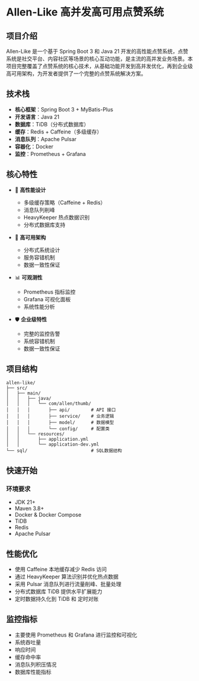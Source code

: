 # Allen-Like 高并发高可用点赞系统

## 项目介绍

Allen-Like 是一个基于 Spring Boot 3 和 Java 21
开发的高性能点赞系统，点赞系统是社交平台、内容社区等场景的核心互动功能，是主流的高并发业务场景。本项目完整覆盖了点赞系统的核心技术，从基础功能开发到高并发优化，再到企业级高可用架构，为开发者提供了一个完整的点赞系统解决方案。

## 技术栈

- **核心框架**：Spring Boot 3 + MyBatis-Plus
- **开发语言**：Java 21
- **数据库**：TiDB（分布式数据库）
- **缓存**：Redis + Caffeine（多级缓存）
- **消息队列**：Apache Pulsar
- **容器化**：Docker
- **监控**：Prometheus + Grafana

## 核心特性

- 🚀 **高性能设计**
  - 多级缓存策略（Caffeine + Redis）
  - 消息队列削峰
  - HeavyKeeper 热点数据识别
  - 分布式数据库支持

- 🔄 **高可用架构**
  - 分布式系统设计
  - 服务容错机制
  - 数据一致性保证

- 📊 **可观测性**
  - Prometheus 指标监控
  - Grafana 可视化面板
  - 系统性能分析

- 🛡️ **企业级特性**
  - 完整的监控告警
  - 系统容错机制
  - 数据一致性保证

## 项目结构

```
allen-like/
├── src/
│   ├── main/
│   │   ├── java/
│   │   │   └── com/allen/thumb/
│   │   │       ├── api/        # API 接口
│   │   │       ├── service/    # 业务逻辑
│   │   │       ├── model/      # 数据模型
│   │   │       └── config/     # 配置类
│   │   └── resources/
│   │       ├── application.yml
│   │       └── application-dev.yml
└── sql/                        # SQL数据结构
```

## 快速开始

### 环境要求

- JDK 21+
- Maven 3.8+
- Docker & Docker Compose
- TiDB
- Redis
- Apache Pulsar

## 性能优化

- 使用 Caffeine 本地缓存减少 Redis 访问
- 通过 HeavyKeeper 算法识别并优化热点数据
- 采用 Pulsar 消息队列进行流量削峰、批量处理
- 分布式数据库 TiDB 提供水平扩展能力
- 定时数据持久化到 TiDB 和 定时对账

## 监控指标

- 主要使用 Prometheus 和 Grafana 进行监控和可视化
- 系统吞吐量
- 响应时间
- 缓存命中率
- 消息队列积压情况
- 数据库性能指标